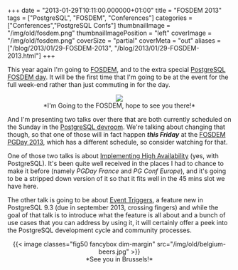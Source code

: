 +++
date = "2013-01-29T10:11:00.000000+01:00"
title = "FOSDEM 2013"
tags = ["PostgreSQL", "FOSDEM", "Conferences"]
categories = ["Conferences","PostgreSQL Confs"]
thumbnailImage = "/img/old/fosdem.png"
thumbnailImagePosition = "left"
coverImage = "/img/old/fosdem.png"
coverSize = "partial"
coverMeta = "out"
aliases = ["/blog/2013/01/29-FOSDEM-2013",
           "/blog/2013/01/29-FOSDEM-2013.html"]
+++

This year again I'm going to 
[FOSDEM](https://fosdem.org/2013/), and to the extra special
[PostgreSQL FOSDEM day](http://fosdem2013.pgconf.eu/). It will be the first time that I'm going to be at the
event for the full week-end rather than just commuting in for the day.

<center>
<div class="figure dim-margin">
  <a href="https://fosdem.org/2013/">
    <img src="/img/old/fosdem.png">
  </a>
</div>
</center>

<center>*I'm Going to the FOSDEM, hope to see you there!*</center>

And I'm presenting two talks over there that are both currently scheduled on
the Sunday in the 
[PostgreSQL devroom](https://fosdem.org/2013/schedule/track/postgresql/). We're talking about changing that
though, so that one of those will in fact happen 
***this Friday*** at the
[FOSDEM PGDay 2013](http://www.postgresql.eu/events/schedule/fosdem2013/), which has a different schedule, so consider watching for
that.

One of those two talks is about 
[Implementing High Availability](https://fosdem.org/2013/schedule/event/postgresql_implementing_high_availability/) (yes, with
PostgreSQL). It's been quite well received in the places I had to chance to
make it before (namely 
*PGDay France* and 
*PG Conf Europe*), and it's going to
be a stripped down version of it so that it fits well in the 45 mins slot we
have here.

The other talk is going to be about 
[Event Triggers](https://fosdem.org/2013/schedule/event/postgresql_event_triggers/), a feature new in
PostgreSQL 9.3 (due in september 2013, crossing fingers) and while the goal
of that talk is to introduce what the feature is all about and a bunch of
use cases that you can address by using it, it will certainly offer a peek
into the PostgreSQL development cycle and community processes.

<center>
{{< image classes="fig50 fancybox dim-margin" src="/img/old/belgium-beers.jpg" >}}
</center>

<center>*See you in Brussels!*</center>
